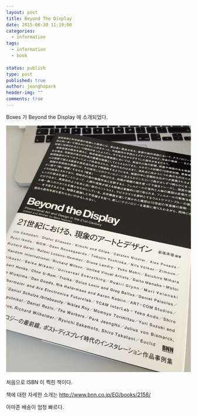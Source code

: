 ```yaml
---
layout: post
title: Beyond The Display
date: 2015-06-30 11:19:00
categories:
  - information
tags:
  - information
  - book
    
status: publish
type: post
published: true
author: jeonghopark
header-img: ""
comments: true
---
```

Boxes 가 Beyond the Display 에 소개되었다.    

![/assets/images/beyondthedisplay.jpg](/assets/images/beyondthedisplay.jpg)    

처음으로 ISBN 이 찍힌 책이다.

책에 대한 자세한 소개는 http://www.bnn.co.jp/EG/books/2158/    

아마존 배송이 엄청 빠르다.


